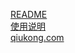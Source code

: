 [README](https://qiukong.github.io/panda/readme.html)  
[使用说明](https://qiukong.github.io/panda/readme.html)  
[qiukong.com](http://qiukong.com)  
